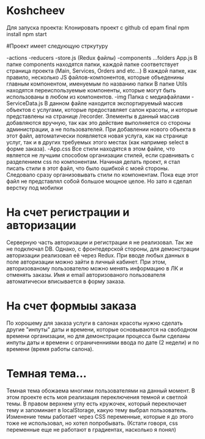# Koshcheev

Для запуска проекта:
Клонировать проект с github
cd epam final
npm install
npm start


#Проект имеет следующую стркутуру

  -actions 
  -reducers
  -store.js
  (Redux файлы)
  -сomponents
    ...folders
    App.js
    В папке components находятся папки, каждой папке соответствует страница проекта (Main, Services, Orders and etc...)
    В каждой папке, как правило, несколько JS файлов-компонентов, которые объеденины главным компонентом, именуемым по названию папки
    В папке Utils находятся переиспользуемые компоненты, которые могут быть использованы в любом из компонентов.
  -img 
    Папка с медиафайлами
  -ServiceData.js
    В данном файле находится экспортируемый массив объектов с услугами, которые предоставляет салон красоты,
    и которые представлены на странице /recorder.
    Элементы в данный массив добавляются вручную, так как это действие выполняется со стороны администрации, а не пользователей.
    При добавлении нового объекта в этот файл, автоматически появляется новая услуга, как на странице услуг, так и в других требуемых этого местах
    (как например select в форме заказа).
   -App.css
    Все стили находятся в этом файле, что является не лучшим способом организации стилей, если сравнивать с разделением css по компонентам.
    Начиная делать проект, я стал писать стили в этот файл, что было ошибкой с моей стороны. Следовало сразу организовывать стили по компонентам.
    Пока еще этот файл не представлял собой большое мощное целое. Но зато я сделал верстку под мобилки
  
# На счет регистрации и авторизации

Серверную часть авторизации и регистрации я не реализовал. Так же не подключал DB. 
Однако, с фронтедерской стороны, для демонстрации авторизации реализовал её через Redux.
При вводе любых данных в поле авторизации можно зайти в личный кабинет. При этом, авторизованому пользователю можно менять информацию в ЛК и отменять заказы. Имя и email авторизованого пользователя автоматически вписывается в форму заказа.

# На счет формыы заказа

По хорошему для заказа услуги в салонах красоты нужно сделать другие "инпуты" даты и времени, которые основываются на свободном времени организации, но для демонстрации процесса были сделаны инпуты даты и времени с ограниченниями ввода по дате (2 недели) и по времени (время работы салона).

# Темная тема...

Темная тема обожаема многими пользователями на данный момент. В этом проекте есть моя реализация переключения темной и светлой темы.
В правом верхнем углу есть кружочек, который переключает тему и запоминает в localStorage, какую тему выбрал пользователь.
Изменение темы работает через CSS переменные, которые я до этого тоже не использовал, но хотел попробывать.
(Кстати говоря, css переменные еще не работают в градиентах, насколько я понял)

